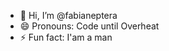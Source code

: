 - 👋 Hi, I’m @fabianeptera
- 😄 Pronouns: Code until Overheat
- ⚡ Fun fact: I'am a man 

<!---
fabianeptera/fabianeptera is a ✨ special ✨ repository because its `README.md` (this file) appears on your GitHub profile.
You can click the Preview link to take a look at your changes.
--->
